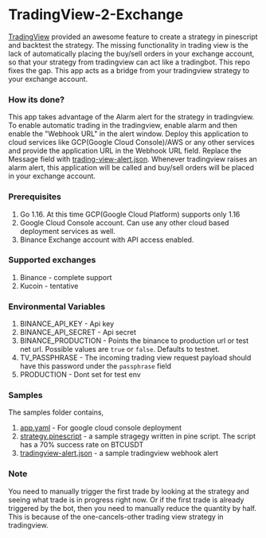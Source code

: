 # TradingView-2-Exchange
[TradingView](https://www.tradingview.com) provided an awesome feature to create a strategy in pinescript and backtest the strategy. The missing functionality in trading view is the lack of automatically placing the buy/sell orders in your exchange account, so that your strategy from tradingview can act like a tradingbot. This repo fixes the gap. This app acts as a bridge from your tradingview strategy to your exchange account.

### How its done?
This app takes advantage of the Alarm alert for the strategy in tradingview. To enable automatic trading in the tradingview, enable alarm and then enable the "Webhook URL" in the alert window. Deploy this application to cloud services like GCP(Google Cloud Console)/AWS or any other services and provide the application URL in the Webhook URL field. Replace the Message field with [trading-view-alert.json](sample/trading-view-alert.json). Whenever tradingview raises an alarm alert, this application will be called and buy/sell orders will be placed in your exchange account.

### Prerequisites
1. Go 1.16.
At this time GCP(Google Cloud Platform) supports only 1.16
2. Google Cloud Console account. Can use any other cloud based deployment services as well.
3. Binance Exchange account with API access enabled.

### Supported exchanges
1. Binance - complete support
2. Kucoin - tentative

### Environmental Variables
1. BINANCE_API_KEY - Api key
2. BINANCE_API_SECRET - Api secret
3. BINANCE_PRODUCTION - Points the binance to production url or test net url. Possible values are `true` or `false`. Defaults to testnet.
4. TV_PASSPHRASE - The incoming trading view request payload should have this password under the `passphrase` field
5. PRODUCTION - Dont set for test env

### Samples
The samples folder contains,
1. [app.yaml](sample/app.yaml) - For google cloud console deployment
2. [strategy.pinescript](sample/strategy.pinescript) - a sample stragegy written in pine script. The script has a 70% success rate on BTCUSDT
3. [tradingview-alert.json](sample/tradingview-alert.json) -  a sample tradingview webhook alert


### Note
You need to manually trigger the first trade by looking at the strategy and seeing what trade is in progress right now. Or if the first trade is already triggered by the bot, then you need to manually reduce the quantity by half. This is because of the one-cancels-other trading view strategy in tradingview.